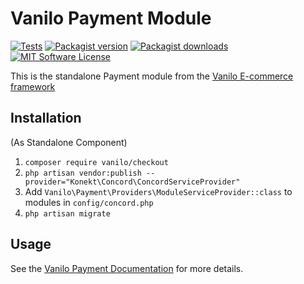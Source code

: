 # Vanilo Payment Module

[![Tests](https://img.shields.io/github/actions/workflow/status/vanilophp/payment/tests.yml?branch=master&style=flat-square)](https://github.com/vanilophp/payment/actions?query=workflow%3Atests)
[![Packagist version](https://img.shields.io/packagist/v/vanilo/payment.svg?style=flat-square)](https://packagist.org/packages/vanilo/payment)
[![Packagist downloads](https://img.shields.io/packagist/dt/vanilo/payment.svg?style=flat-square)](https://packagist.org/packages/vanilo/payment)
[![MIT Software License](https://img.shields.io/badge/license-MIT-blue.svg?style=flat-square)](LICENSE.md)

This is the standalone Payment module from the [Vanilo E-commerce framework](https://vanilo.io)

## Installation

(As Standalone Component)

1. `composer require vanilo/checkout`
2. `php artisan vendor:publish --provider="Konekt\Concord\ConcordServiceProvider"`
3. Add `Vanilo\Payment\Providers\ModuleServiceProvider::class` to modules in `config/concord.php`
4. `php artisan migrate`

## Usage

See the [Vanilo Payment Documentation](https://vanilo.io/docs/master/payments) for more details.
